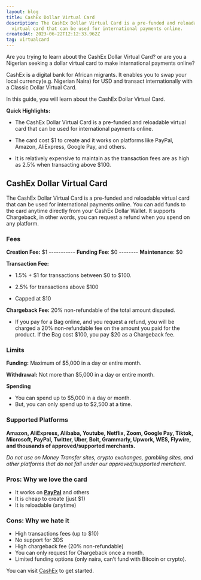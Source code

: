 ```yaml
---
layout: blog
title: CashEx Dollar Virtual Card
description: The CashEx Dollar Virtual Card is a pre-funded and reloadable
  virtual card that can be used for international payments online.
createdAt: 2023-06-22T12:12:33.962Z
tag: virtualcard
---
```

Are you trying to learn about the CashEx Dollar Virtual Card? or are you a Nigerian seeking a dollar virtual card to make international payments online?

CashEx is a digital bank for African migrants. It enables you to swap your local currency(e.g. Nigerian Naira) for USD and transact internationally with a Classic Dollar Virtual Card.

In this guide, you will learn about the CashEx Dollar Virtual Card.

**Quick Highlights:**  

-   The CashEx Dollar Virtual Card is a pre-funded and reloadable virtual card that can be used for international payments online.  
    
-   The card cost $1 to create and it works on platforms like PayPal, Amazon, AliExpress, Google Pay, and others.
-   It is relatively expensive to maintain as the transaction fees are as high as 2.5% when transacting above $100.

## CashEx Dollar Virtual Card

The CashEx Dollar Virtual Card is a pre-funded and reloadable virtual card that can be used for international payments online. You can add funds to the card anytime directly from your CashEx Dollar Wallet. It supports Chargeback, in other words, you can request a refund when you spend on any platform.

### Fees  

**Creation Fee:** $1 ----------- **Funding Fee**: $0 -------- **Maintenance**: $0

**Transaction Fee:**

-   1.5% + $1 for transactions between $0 to $100.  
    
-   2.5% for transactions above $100
-   Capped at $10

**Chargeback Fee:** 20% non-refundable of the total amount disputed.

-   If you pay for a Bag online, and you request a refund, you will be charged a 20% non-refundable fee on the amount you paid for the product. If the Bag cost $100, you pay $20 as a Chargeback fee.

### Limits

**Funding:** Maximum of $5,000 in a day or entire month.

**Withdrawal:** Not more than $5,000 in a day or entire month.

**Spending**

-   You can spend up to $5,000 in a day or month.
-   But, you can only spend up to $2,500 at a time.

### Supported Platforms

**Amazon, AliExpress, Alibaba, Youtube, Netflix, Zoom, Google Pay, Tiktok, Microsoft, PayPal, Twitter, Uber, Bolt, Grammarly, Upwork, WES, Flywire, and thousands of approved/supported merchants.**  

_Do not use on Money Transfer sites, crypto exchanges, gambling sites, and other platforms that do not fall under our approved/supported merchant._

### Pros: Why we love the card

-   It works on  [**PayPal**](https://intercom.help/cashex/en/articles/6835137-how-to-link-your-cashex-usd-virtual-card-to-paypal)  and others
-   It is cheap to create (just $1)
-   It is reloadable (anytime)

### Cons: Why we hate it

-   High transactions fees (up to $10)
-   No support for 3DS
-   High chargeback fee (20% non-refundable)
-   You can only request for Chargeback once a month.
-   Limited funding options (only naira, can’t fund with Bitcoin or crypto).

You can visit [CashEx](https://cashex.ai/) to get started.
